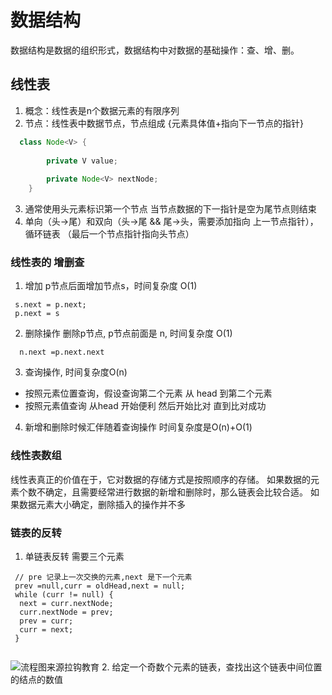 # 数据结构
数据结构是数据的组织形式，数据结构中对数据的基础操作：查、增、删。
## 线性表
1. 概念：线性表是n个数据元素的有限序列
2. 节点：线性表中数据节点，节点组成 {元素具体值+指向下一节点的指针}
```java
  class Node<V> {
        
        private V value;
        
        private Node<V> nextNode;
    }
```
3. 通常使用头元素标识第一个节点 当节点数据的下一指针是空为尾节点则结束
4. 单向（头->尾）和双向（头->尾 && 尾->头，需要添加指向 上一节点指针），循环链表 （最后一个节点指针指向头节点）
### 线性表的 增删查
1. 增加 p节点后面增加节点s，时间复杂度 O(1)
```
 s.next = p.next;
 p.next = s
```
2. 删除操作 删除p节点, p节点前面是 n, 时间复杂度 O(1)
```
  n.next =p.next.next
```
3. 查询操作, 时间复杂度O(n)
 * 按照元素位置查询，假设查询第二个元素 从 head 到第二个元素
 * 按照元素值查询 从head 开始便利 然后开始比对 直到比对成功
4. 新增和删除时候汇伴随着查询操作 时间复杂度是O(n)+O(1)   
### 线性表数组
线性表真正的价值在于，它对数据的存储方式是按照顺序的存储。
如果数据的元素个数不确定，且需要经常进行数据的新增和删除时，那么链表会比较合适。
如果数据元素大小确定，删除插入的操作并不多
### 链表的反转
1. 单链表反转 需要三个元素 
```
 // pre 记录上一次交换的元素,next 是下一个元素   
 prev =null,curr = oldHead,next = null;
 while (curr != null) {
  next = curr.nextNode;
  curr.nextNode = prev;
  prev = curr;
  curr = next;
 }
 
```
![流程图来源拉钩教育](https://s0.lgstatic.com/i/image/M00/12/FE/Ciqc1F7OVEaAOjblAGtskMyw3Cc079.gif)
2. 给定一个奇数个元素的链表，查找出这个链表中间位置的结点的数值
